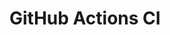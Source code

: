 # GitHub Actions CI












































































































































































































































































































































































































































































































































































































































































































































































































































































































































































































































































































































































































































































































































































































































































































































































































































































































































































































































